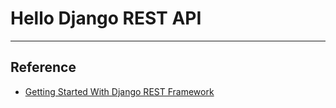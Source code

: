 # Hello Django REST API
---

## Reference
- [Getting Started With Django REST Framework](https://www.youtube.com/watch?v=263xt_4mBNc)